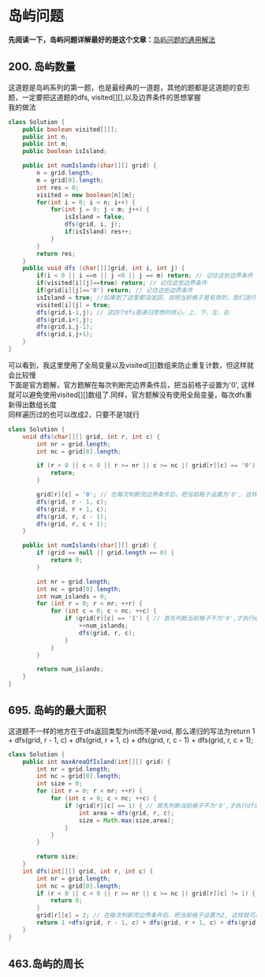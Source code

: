 # 岛屿问题
**先阅读一下，岛屿问题详解最好的是这个文章：**[岛屿问题的通用解法](https://leetcode-cn.com/problems/number-of-islands/solution/dao-yu-lei-wen-ti-de-tong-yong-jie-fa-dfs-bian-li-/)
## 200. 岛屿数量
这道题是岛屿系列的第一题，也是最经典的一道题，其他的题都是这道题的变形题，一定要把这道题的dfs, visited[][],以及边界条件的思想掌握<br/>
我的做法
```Java
class Solution {
    public boolean visited[][];
    public int n;
    public int m;
    public boolean isIsland;

    public int numIslands(char[][] grid) {
        n = grid.length;
        m = grid[0].length;
        int res = 0;
        visited = new boolean[n][m];
        for(int i = 0; i < n; i++) {
            for(int j = 0; j < m; j++) {
                isIsland = false;
                dfs(grid, i, j);
                if(isIsland) res++;
            }
        }
        return res;
    }
    public void dfs (char[][]grid, int i, int j) {
        if(i < 0 || i ==n || j <0 || j == m) return; // 记住这些边界条件
        if(visited[i][j]==true) return; // 记住这些边界条件
        if(grid[i][j]=='0') return; // 记住这些边界条件
        isIsland = true; //如果到了这里都没返回，说明当前格子是有效的，我们进行下一步处理
        visited[i][j] = true;
        dfs(grid,i-1,j); // 这四个dfs是递归思想的核心，上，下，左，右
        dfs(grid,i+1,j);
        dfs(grid,i,j-1);
        dfs(grid,i,j+1);
    }
}
```
可以看到，我这里使用了全局变量以及visited[][]数组来防止重复计数，但这样就会比较慢 <br/>
下面是官方题解，官方题解在每次判断完边界条件后，把当前格子设置为'0', 这样就可以避免使用visited[][]数组了.同样，官方题解没有使用全局变量，每次dfs重新得出数组长度 <br/>
同样遍历过的也可以改成2，只要不是1就行 <br/>
```Java
class Solution {
    void dfs(char[][] grid, int r, int c) {
        int nr = grid.length;
        int nc = grid[0].length;

        if (r < 0 || c < 0 || r >= nr || c >= nc || grid[r][c] == '0') {
            return;
        }

        grid[r][c] = '0'; // 在每次判断完边界条件后，把当前格子设置为'0', 这样就可以避免使用visited[][]数组了
        dfs(grid, r - 1, c);
        dfs(grid, r + 1, c);
        dfs(grid, r, c - 1);
        dfs(grid, r, c + 1);
    }

    public int numIslands(char[][] grid) {
        if (grid == null || grid.length == 0) {
            return 0;
        }

        int nr = grid.length;
        int nc = grid[0].length;
        int num_islands = 0;
        for (int r = 0; r < nr; ++r) {
            for (int c = 0; c < nc; ++c) {
                if (grid[r][c] == '1') { // 首先判断当前格子不为'0',才执行dfs
                    ++num_islands;
                    dfs(grid, r, c);
                }
            }
        }

        return num_islands;
    }
}
```
## 695. 岛屿的最大面积
这道题不一样的地方在于dfs返回类型为int而不是void, 那么递归的写法为return 1 + dfs(grid, r - 1, c) + dfs(grid, r + 1, c) + dfs(grid, r, c - 1) + dfs(grid, r, c + 1); <br/>
```Java
class Solution {
    public int maxAreaOfIsland(int[][] grid) {
        int nr = grid.length;
        int nc = grid[0].length;
        int size = 0;
        for (int r = 0; r < nr; ++r) {
            for (int c = 0; c < nc; ++c) {
                if (grid[r][c] == 1) { // 首先判断当前格子不为'0',才执行dfs
                    int area = dfs(grid, r, c);
                    size = Math.max(size,area);
                }
            }
        }

        return size;
    }
    int dfs(int[][] grid, int r, int c) {
        int nr = grid.length;
        int nc = grid[0].length;
        if (r < 0 || c < 0 || r >= nr || c >= nc || grid[r][c] != 1) {
            return 0;
        }
        grid[r][c] = 2; // 在每次判断完边界条件后，把当前格子设置为2, 这样就可以避免使用visited[][]数组了
        return 1 +dfs(grid, r - 1, c) + dfs(grid, r + 1, c) + dfs(grid, r, c - 1) + dfs(grid, r, c + 1);
    }
}
```
## 463.岛屿的周长

